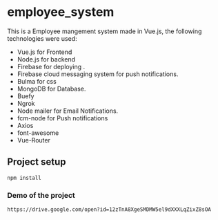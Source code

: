 # employee_system

This is a Employee mangement system made in Vue.js, the following technologies were used:

* Vue.js for Frontend
* Node.js for backend
* Firebase for deploying .
* Firebase cloud messaging system for push notifications.
* Bulma for css
* MongoDB for Database.
* Buefy
* Ngrok
* Node mailer for Email Notifications.
* fcm-node for Push notifications
* Axios
* font-awesome 
* Vue-Router


## Project setup
```
npm install
```

### Demo of the project
```
https://drive.google.com/open?id=12zTnA8XgeSMDMW5el9dXXXLqZixZ8sOA
```


